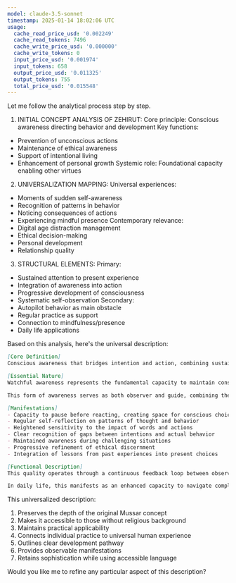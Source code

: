 ```yaml
---
model: claude-3.5-sonnet
timestamp: 2025-01-14 18:02:06 UTC
usage:
  cache_read_price_usd: '0.002249'
  cache_read_tokens: 7496
  cache_write_price_usd: '0.000000'
  cache_write_tokens: 0
  input_price_usd: '0.001974'
  input_tokens: 658
  output_price_usd: '0.011325'
  output_tokens: 755
  total_price_usd: '0.015548'
---
```


Let me follow the analytical process step by step.

1. INITIAL CONCEPT ANALYSIS OF ZEHIRUT:
Core principle: Conscious awareness directing behavior and development
Key functions:
- Prevention of unconscious actions
- Maintenance of ethical awareness
- Support of intentional living
- Enhancement of personal growth
Systemic role: Foundational capacity enabling other virtues

2. UNIVERSALIZATION MAPPING:
Universal experiences:
- Moments of sudden self-awareness
- Recognition of patterns in behavior
- Noticing consequences of actions
- Experiencing mindful presence
Contemporary relevance:
- Digital age distraction management
- Ethical decision-making
- Personal development
- Relationship quality

3. STRUCTURAL ELEMENTS:
Primary:
- Sustained attention to present experience
- Integration of awareness into action
- Progressive development of consciousness
- Systematic self-observation
Secondary:
- Autopilot behavior as main obstacle
- Regular practice as support
- Connection to mindfulness/presence
- Daily life applications

Based on this analysis, here's the universal description:

```markdown
[Core Definition]
Conscious awareness that bridges intention and action, combining sustained attention to present experience with recognition of consequences. This quality enables intentional living through continuous monitoring of thoughts, speech, and behavior, while maintaining sensitivity to their broader implications and impacts.

[Essential Nature]
Watchful awareness represents the fundamental capacity to maintain conscious connection with our experience and actions. Unlike simple attention or mindfulness, it specifically focuses on the relationship between consciousness and consequence, creating a dynamic bridge between intention and impact. This quality operates as an active guardian of personal development, continuously monitoring the gap between our ideals and actions while providing real-time feedback for growth.

This form of awareness serves as both observer and guide, combining the clarity to see what is with the wisdom to understand what could be. It develops through deliberate practice, gradually expanding from momentary insights into sustained consciousness that informs all aspects of life.

[Manifestations]
- Capacity to pause before reacting, creating space for conscious choice
- Regular self-reflection on patterns of thought and behavior
- Heightened sensitivity to the impact of words and actions
- Clear recognition of gaps between intentions and actual behavior
- Maintained awareness during challenging situations
- Progressive refinement of ethical discernment
- Integration of lessons from past experiences into present choices

[Functional Description]
This quality operates through a continuous feedback loop between observation and action. It begins with moments of clear seeing, gradually developing into sustained awareness that catches unconscious patterns before they manifest. As it matures, it creates an increasingly refined filter that automatically screens thoughts and impulses, allowing for more conscious living while requiring less deliberate effort.

In daily life, this manifests as an enhanced capacity to navigate complex situations with greater awareness and ethical clarity. It enables recognition of habitual patterns, prevention of harmful behaviors, and cultivation of positive choices. This sustained consciousness becomes particularly valuable in challenging situations, where it provides the clarity needed to align actions with intentions despite emotional or social pressures.
```

This universalized description:
1. Preserves the depth of the original Mussar concept
2. Makes it accessible to those without religious background
3. Maintains practical applicability
4. Connects individual practice to universal human experience
5. Outlines clear development pathway
6. Provides observable manifestations
7. Retains sophistication while using accessible language

Would you like me to refine any particular aspect of this description?